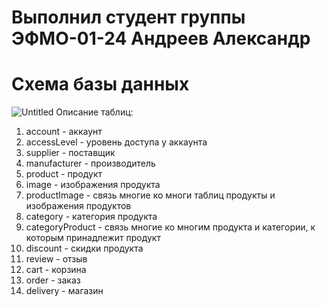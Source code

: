 # Выполнил студент группы ЭФМО-01-24 Андреев Александр
# Схема базы данных
![Untitled](https://github.com/user-attachments/assets/2ec083a3-5912-4576-87b4-4fb483c8dcdf)
Описание таблиц:
1. account - аккаунт 
2. accessLevel - уровень доступа у аккаунта
3. supplier - поставщик 
4. manufacturer - производитель
5. product - продукт
6. image - изображения продукта
7. productImage - связь многие ко многи таблиц продукты и изображения продуктов
8. category - категория продукта
9. categoryProduct - связь многие ко многим продукта и категории, к которым принадлежит продукт
10. discount - скидки продукта
11. review - отзыв
12. cart - корзина
13. order - заказ
14. delivery - магазин


